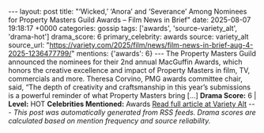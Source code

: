 --- layout: post title: "‘Wicked,’ ‘Anora’ and ‘Severance’ Among Nominees for Property Masters Guild Awards – Film News in Brief" date: 2025-08-07 19:18:17 +0000 categories: gossip tags: ['awards', 'source-variety_alt', 'drama-hot'] drama_score: 6 primary_celebrity: awards source: variety_alt source_url: "https://variety.com/2025/film/news/film-news-in-brief-aug-4-2025-1236477799/" mentions: {'awards': 6} --- The Property Masters Guild announced the nominees for their 2nd annual MacGuffin Awards, which honors the creative excellence and impact of Property Masters in film, TV, commercials and more. Theresa Corvino, PMG awards committee chair, said, “The depth of creativity and craftsmanship in this year’s submissions is a powerful reminder of what Property Masters bring […] **Drama Score:** 6 | **Level:** HOT **Celebrities Mentioned:** Awards [Read full article at Variety Alt](https://variety.com/2025/film/news/film-news-in-brief-aug-4-2025-1236477799/) --- *This post was automatically generated from RSS feeds. Drama scores are calculated based on mention frequency and source reliability.*